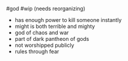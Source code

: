 #god #wip
(needs reorganizing)

- has enough power to kill someone instantly  
- might is both terrible and mighty  
- god of chaos and war  
- part of dark pantheon of gods  
- not worshipped publicly  
- rules through fear
